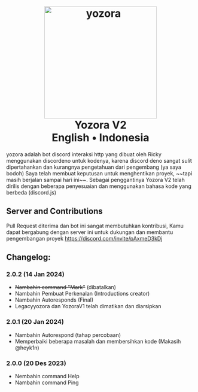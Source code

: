 <h1 align=center>
<a href="https://imgbb.com/"><img src="https://i.ibb.co/qY4NSd6/yozora.png" alt="yozora" border="0" width="300" height="300"></a>
  <br>
  Yozora V2
  <br>
  <a herf="README.md">English</a> • Indonesia
</h1>
yozora adalah bot discord interaksi http yang dibuat oleh Ricky menggunakan discordeno untuk kodenya, karena discord deno sangat sulit dipertahankan dan kurangnya pengetahuan dari pengembang (ya saya bodoh) Saya telah membuat keputusan untuk menghentikan proyek, ~~tapi masih berjalan sampai hari ini~~. Sebagai penggantinya Yozora V2 telah dirilis dengan beberapa penyesuaian dan menggunakan bahasa kode yang berbeda (discord.js)
<br>

## Server and Contributions
Pull Request diterima dan bot ini sangat membutuhkan kontribusi, Kamu dapat bergabung dengan server ini untuk dukungan dan membantu pengembangan proyek
https://discord.com/invite/pAxmeD3kDj

## Changelog:
### 2.0.2 (14 Jan 2024)
- ~~Nambahin command "Mark"~~ (dibatalkan)
- Nambahin Pembuat Perkenalan (Introductions creator)
- Nambahin Autoresponds (Final)
- Legacyyozora dan YozoraV1 telah dimatikan dan diarsipkan

### 2.0.1 (20 Jan 2024)
- Nambahin Autorespond (tahap percobaan)
- Memperbaiki beberapa masalah dan membersihkan kode (Makasih @heyk1n)

### 2.0.0 (20 Des 2023)
- Nembahin command Help
- Nambahin command Ping